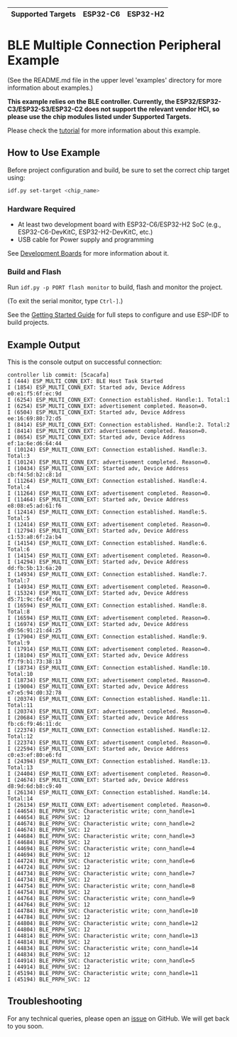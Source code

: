 | Supported Targets | ESP32-C6 | ESP32-H2 |
| ----------------- | -------- | -------- |

# BLE Multiple Connection Peripheral Example

(See the README.md file in the upper level 'examples' directory for more information about examples.)

**This example relies on the BLE controller. Currently, the ESP32/ESP32-C3/ESP32-S3/ESP32-C2 does not support the relevant vendor HCI, so please use the chip modules listed under Supported Targets.**

Please check the [tutorial](tutorial/Ble_Multiple_Connections_Peripheral_Example_Walkthrough.md) for more information about this example.

## How to Use Example

Before project configuration and build, be sure to set the correct chip target using:

```bash
idf.py set-target <chip_name>
```

### Hardware Required

* At least two development board with ESP32-C6/ESP32-H2 SoC (e.g., ESP32-C6-DevKitC, ESP32-H2-DevKitC, etc.)
* USB cable for Power supply and programming

See [Development Boards](https://www.espressif.com/en/products/devkits) for more information about it.

### Build and Flash

Run `idf.py -p PORT flash monitor` to build, flash and monitor the project.

(To exit the serial monitor, type ``Ctrl-]``.)

See the [Getting Started Guide](https://idf.espressif.com/) for full steps to configure and use ESP-IDF to build projects.

## Example Output

This is the console output on successful connection:

```
controller lib commit: [5cacafa]
I (444) ESP_MULTI_CONN_EXT: BLE Host Task Started
I (1854) ESP_MULTI_CONN_EXT: Started adv, Device Address e0:e1:f5:6f:ec:9d
I (6254) ESP_MULTI_CONN_EXT: Connection established. Handle:1. Total:1
I (6254) ESP_MULTI_CONN_EXT: advertisement completed. Reason=0.
I (6504) ESP_MULTI_CONN_EXT: Started adv, Device Address ee:16:69:80:72:d5
I (8414) ESP_MULTI_CONN_EXT: Connection established. Handle:2. Total:2
I (8414) ESP_MULTI_CONN_EXT: advertisement completed. Reason=0.
I (8654) ESP_MULTI_CONN_EXT: Started adv, Device Address ef:1a:6e:d6:64:44
I (10124) ESP_MULTI_CONN_EXT: Connection established. Handle:3. Total:3
I (10124) ESP_MULTI_CONN_EXT: advertisement completed. Reason=0.
I (10434) ESP_MULTI_CONN_EXT: Started adv, Device Address cb:f4:5d:b2:c8:1d
I (11264) ESP_MULTI_CONN_EXT: Connection established. Handle:4. Total:4
I (11264) ESP_MULTI_CONN_EXT: advertisement completed. Reason=0.
I (11464) ESP_MULTI_CONN_EXT: Started adv, Device Address e8:08:e5:ad:61:f6
I (12414) ESP_MULTI_CONN_EXT: Connection established. Handle:5. Total:5
I (12414) ESP_MULTI_CONN_EXT: advertisement completed. Reason=0.
I (12794) ESP_MULTI_CONN_EXT: Started adv, Device Address c1:53:a8:6f:2a:b4
I (14154) ESP_MULTI_CONN_EXT: Connection established. Handle:6. Total:6
I (14154) ESP_MULTI_CONN_EXT: advertisement completed. Reason=0.
I (14294) ESP_MULTI_CONN_EXT: Started adv, Device Address dd:fb:5b:13:6a:20
I (14934) ESP_MULTI_CONN_EXT: Connection established. Handle:7. Total:7
I (14934) ESP_MULTI_CONN_EXT: advertisement completed. Reason=0.
I (15324) ESP_MULTI_CONN_EXT: Started adv, Device Address d5:71:9c:fe:4f:6e
I (16594) ESP_MULTI_CONN_EXT: Connection established. Handle:8. Total:8
I (16594) ESP_MULTI_CONN_EXT: advertisement completed. Reason=0.
I (16974) ESP_MULTI_CONN_EXT: Started adv, Device Address d9:56:91:21:d4:25
I (17904) ESP_MULTI_CONN_EXT: Connection established. Handle:9. Total:9
I (17914) ESP_MULTI_CONN_EXT: advertisement completed. Reason=0.
I (18104) ESP_MULTI_CONN_EXT: Started adv, Device Address f7:f9:b1:73:38:13
I (18734) ESP_MULTI_CONN_EXT: Connection established. Handle:10. Total:10
I (18734) ESP_MULTI_CONN_EXT: advertisement completed. Reason=0.
I (19004) ESP_MULTI_CONN_EXT: Started adv, Device Address e7:e5:94:d0:32:78
I (20374) ESP_MULTI_CONN_EXT: Connection established. Handle:11. Total:11
I (20374) ESP_MULTI_CONN_EXT: advertisement completed. Reason=0.
I (20684) ESP_MULTI_CONN_EXT: Started adv, Device Address fb:c6:f9:46:11:dc
I (22374) ESP_MULTI_CONN_EXT: Connection established. Handle:12. Total:12
I (22374) ESP_MULTI_CONN_EXT: advertisement completed. Reason=0.
I (22594) ESP_MULTI_CONN_EXT: Started adv, Device Address c0:e3:ef:80:e6:fd
I (24394) ESP_MULTI_CONN_EXT: Connection established. Handle:13. Total:13
I (24404) ESP_MULTI_CONN_EXT: advertisement completed. Reason=0.
I (24674) ESP_MULTI_CONN_EXT: Started adv, Device Address d8:9d:6d:b8:c9:40
I (26134) ESP_MULTI_CONN_EXT: Connection established. Handle:14. Total:14
I (26134) ESP_MULTI_CONN_EXT: advertisement completed. Reason=0.
I (44654) BLE_PRPH_SVC: Characteristic write; conn_handle=1
I (44654) BLE_PRPH_SVC: 12 
I (44674) BLE_PRPH_SVC: Characteristic write; conn_handle=2
I (44674) BLE_PRPH_SVC: 12 
I (44684) BLE_PRPH_SVC: Characteristic write; conn_handle=3
I (44684) BLE_PRPH_SVC: 12 
I (44694) BLE_PRPH_SVC: Characteristic write; conn_handle=4
I (44694) BLE_PRPH_SVC: 12 
I (44724) BLE_PRPH_SVC: Characteristic write; conn_handle=6
I (44724) BLE_PRPH_SVC: 12 
I (44734) BLE_PRPH_SVC: Characteristic write; conn_handle=7
I (44734) BLE_PRPH_SVC: 12 
I (44754) BLE_PRPH_SVC: Characteristic write; conn_handle=8
I (44754) BLE_PRPH_SVC: 12 
I (44764) BLE_PRPH_SVC: Characteristic write; conn_handle=9
I (44764) BLE_PRPH_SVC: 12 
I (44784) BLE_PRPH_SVC: Characteristic write; conn_handle=10
I (44784) BLE_PRPH_SVC: 12 
I (44804) BLE_PRPH_SVC: Characteristic write; conn_handle=12
I (44804) BLE_PRPH_SVC: 12 
I (44814) BLE_PRPH_SVC: Characteristic write; conn_handle=13
I (44814) BLE_PRPH_SVC: 12 
I (44834) BLE_PRPH_SVC: Characteristic write; conn_handle=14
I (44834) BLE_PRPH_SVC: 12 
I (44914) BLE_PRPH_SVC: Characteristic write; conn_handle=5
I (44914) BLE_PRPH_SVC: 12 
I (45194) BLE_PRPH_SVC: Characteristic write; conn_handle=11
I (45194) BLE_PRPH_SVC: 12
```

## Troubleshooting

For any technical queries, please open an [issue](https://github.com/espressif/esp-idf/issues) on GitHub. We will get back to you soon.
